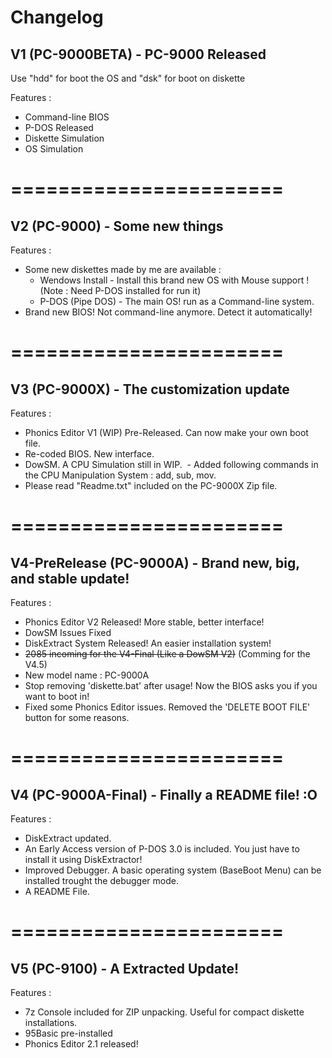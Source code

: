 # Changelog

V1 (PC-9000BETA) - PC-9000 Released
------
Use "hdd" for boot the OS and "dsk" for boot on diskette

Features :
 - Command-line BIOS
 - P-DOS Released
 - Diskette Simulation
 - OS Simulation
 
# =======================
V2 (PC-9000) - Some new things
------
Features :
 - Some new diskettes made by me are available :
   - Wendows Install - Install this brand new OS with Mouse support ! (Note : Need P-DOS installed for run it)
   - P-DOS (Pipe DOS) - The main OS! run as a Command-line system.
 - Brand new BIOS! Not command-line anymore. Detect it automatically!
 
# =======================
V3 (PC-9000X) - The customization update
------

Features :
  - Phonics Editor V1 (WIP) Pre-Released. Can now make your own boot file.
  - Re-coded BIOS. New interface.
  - DowSM. A CPU Simulation still in WIP.
  - Added following commands in the CPU Manipulation System : add, sub, mov.
  - Please read "Readme.txt" included on the PC-9000X Zip file.

# =======================
V4-PreRelease (PC-9000A) - Brand new, big, and stable update!
------

Features :
 - Phonics Editor V2 Released! More stable, better interface!
 - DowSM Issues Fixed
 - DiskExtract System Released! An easier installation system!
 - ~~2085 incoming for the V4-Final (Like a DowSM V2)~~ (Comming for the V4.5)
 - New model name : PC-9000A
 - Stop removing 'diskette.bat' after usage! Now the BIOS asks you if you want to boot in!
 - Fixed some Phonics Editor issues. Removed the 'DELETE BOOT FILE' button for some reasons.
 
# =======================
V4 (PC-9000A-Final) - Finally a README file! :O
------

Features :
 - DiskExtract updated.
 - An Early Access version of P-DOS 3.0 is included. You just have to install it using DiskExtractor!
 - Improved Debugger. A basic operating system (BaseBoot Menu) can be installed trought the debugger mode.
 - A README File.
 
 # =======================
 V5 (PC-9100) - A Extracted Update!
 ------
 
 Features :
  - 7z Console included for ZIP unpacking. Useful for compact diskette installations.
  - 95Basic pre-installed
  - Phonics Editor 2.1 released!
 
